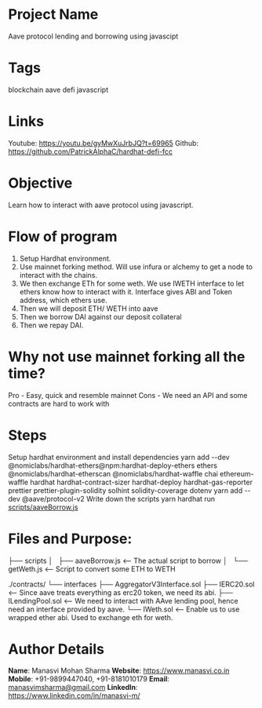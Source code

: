 # Project Name

Aave protocol lending and borrowing using javascipt

# Tags

blockchain aave defi javascript

# Links

Youtube: https://youtu.be/gyMwXuJrbJQ?t=69965
Github: https://github.com/PatrickAlphaC/hardhat-defi-fcc

# Objective

Learn how to interact with aave protocol using javascript.

# Flow of program

1. Setup Hardhat environment.
2. Use mainnet forking method. Will use infura or alchemy to get a node to interact with the chains.
3. We then exchange ETh for some weth. We use IWETH interface to let ethers know how to interact with it. Interface gives ABI and Token address, which ethers use.
4. Then we will deposit ETH/ WETH into aave
5. Then we borrow DAI against our deposit collateral
6. Then we repay DAI.

# Why not use mainnet forking all the time?

Pro - Easy, quick and resemble mainnet
Cons - We need an API and some contracts are hard to work with

# Steps

Setup hardhat environment and install dependencies
yarn add --dev @nomiclabs/hardhat-ethers@npm:hardhat-deploy-ethers ethers @nomiclabs/hardhat-etherscan @nomiclabs/hardhat-waffle chai ethereum-waffle hardhat hardhat-contract-sizer hardhat-deploy hardhat-gas-reporter prettier prettier-plugin-solidity solhint solidity-coverage dotenv
yarn add --dev @aave/protocol-v2
Write down the scripts
yarn hardhat run [scripts/aaveBorrow.js](scripts/aaveBorrow.js)

# Files and Purpose:

├── scripts
│   ├── aaveBorrow.js <-- The actual script to borrow
│   └── getWeth.js <-- Script to convert some ETH to WETH

./contracts/
└── interfaces
├── AggregatorV3Interface.sol
├── IERC20.sol <-- Since aave treats everything as erc20 token, we need its abi.
├── ILendingPool.sol <-- We need to interact with AAve lending pool, hence need an interface provided by aave.
└── IWeth.sol <-- Enable us to use wrapped ether abi. Used to exchange eth for weth.

# Author Details

**Name**: Manasvi Mohan Sharma
**Website**: <https://www.manasvi.co.in>
**Mobile**: +91-9899447040, +91-8181010179
**Email**: <manasvimsharma@gmail.com>
**LinkedIn**: <https://www.linkedin.com/in/manasvi-m/>
